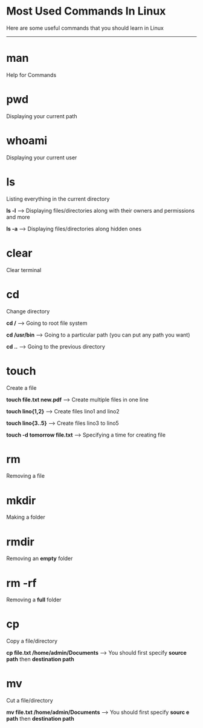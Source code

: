 # Most Used Commands In Linux
Here are some useful commands that you should learn in Linux
___

# man

Help for Commands

# pwd

Displaying your current path

# whoami
Displaying your current user

# ls

Listing everything in the current directory

**ls -l**  --> Displaying files/directories along with their owners and permissions and more

**ls -a** --> Displaying files/directories along hidden ones

# clear

Clear terminal

# cd

Change directory

**cd /** --> Going to root file system

**cd /usr/bin** --> Going to a particular path (you can put any path you want)

**cd ..** --> Going to the previous directory

# touch

Create a file

**touch file.txt new.pdf** --> Create multiple files in one line

**touch lino{1,2}** --> Create files lino1 and lino2

**touch lino{3..5}** --> Create files lino3 to lino5

**touch -d tomorrow file.txt** --> Specifying a time for creating file

# rm
Removing a file

# mkdir

Making a folder

# rmdir

Removing an **empty** folder 

# rm -rf

Removing a **full** folder

# cp 

Copy a file/directory

**cp file.txt  /home/admin/Documents** --> You should first specify **source path** then **destination path**

# mv
Cut a file/directory

**mv file.txt  /home/admin/Documents** --> You should first specify **sourc
e path** then **destination path**
